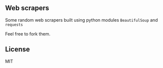 ## Web scrapers

Some random web scrapers built using python modules `BeautifulSoup` and `requests`

Feel free to fork them.

## License 

MIT